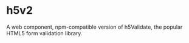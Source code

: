 h5v2
====

A web component, npm-compatible version of h5Validate, the popular HTML5 form validation library.
